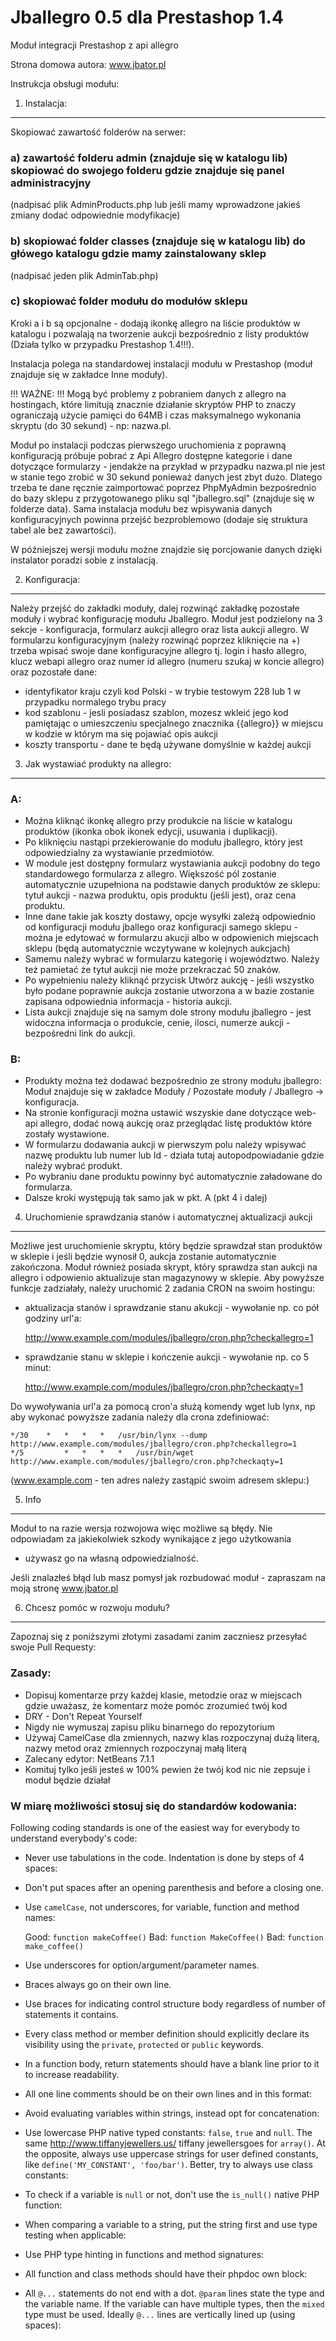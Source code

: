 Jballegro 0.5 dla Prestashop 1.4
================================

Moduł integracji Prestashop z api allegro

Strona domowa autora: www.jbator.pl

Instrukcja obsługi modułu:


1) Instalacja:
--------------

Skopiować zawartość folderów na serwer:
### a) zawartość folderu admin (znajduje się w katalogu lib) skopiować do swojego folderu gdzie znajduje się panel administracyjny 
(nadpisać plik AdminProducts.php lub jeśli mamy wprowadzone jakieś zmiany dodać odpowiednie modyfikacje)
### b) skopiować folder classes (znajduje się w katalogu lib) do główego katalogu gdzie mamy zainstalowany sklep
(nadpisać jeden plik AdminTab.php)
### c) skopiować folder modułu do modułów sklepu

Kroki a i b są opcjonalne - dodają ikonkę allegro na liście produktów w katalogu i pozwalają na 
tworzenie aukcji bezpośrednio z listy produktów (Działa tylko w przypadku Prestashop 1.4!!!).

Instalacja polega na standardowej instalacji modułu w Prestashop (moduł znajduje się w zakładce Inne moduły). 

!!! WAŻNE: !!!
Mogą być problemy z pobraniem danych z allegro na hostingach, które limitują znacznie działanie
skryptów PHP to znaczy ograniczają użycie pamięci do 64MB i czas maksymalnego wykonania skryptu (do 30 sekund) - np: nazwa.pl.

Moduł po instalacji podczas pierwszego uruchomienia z poprawną konfiguracją próbuje pobrać z Api Allegro dostępne kategorie i dane dotyczące 
formularzy - jendakże na przykład w przypadku nazwa.pl nie jest w stanie tego zrobić w 30 sekund ponieważ danych jest zbyt dużo.
Dlatego trzeba te dane ręcznie zaimportować poprzez PhpMyAdmin bezpośrednio do bazy sklepu z przygotowanego pliku sql "jballegro.sql" (znajduje się w folderze data).
Sama instalacja modułu bez wpisywania danych konfiguracyjnych powinna przejść bezproblemowo (dodaje się struktura tabel ale bez zawartości).

W późniejszej wersji modułu możne znajdzie się porcjowanie danych dzięki instalator poradzi sobie z instalacją.


2) Konfiguracja:
----------------

Należy przejść do zakładki moduły, dalej rozwinąć zakładkę pozostałe moduły i wybrać konfigurację modułu Jballegro.
Moduł jest podzielony na 3 sekcje - konfiguracja, formularz aukcji allegro oraz lista aukcji allegro.
W formularzu konfiguracyjnym (należy rozwinąć poprzez kliknięcie na +) trzeba wpisać swoje dane konfiguracyjne allegro tj.
login i hasło allegro, klucz webapi allegro oraz numer id allegro (numeru szukaj w koncie allegro) 
oraz pozostałe dane:
* identyfikator kraju czyli kod Polski - w trybie testowym 228 lub 1 w przypadku normalego trybu pracy
* kod szablonu - jesli posiadasz szablon, mozesz wkleić jego kod pamiętając o umieszczeniu specjalnego znacznika {{allegro}}
w miejscu w kodzie w którym ma się pojawiać opis aukcji
* koszty transportu - dane te będą używane domyślnie w każdej aukcji  


3) Jak wystawiać produkty na allegro:
-------------------------------------

### A:
* Można kliknąć ikonkę allegro przy produkcie na liście w katalogu produktów (ikonka obok ikonek edycji, usuwania i duplikacji).
* Po kliknięciu nastąpi przekierowanie do modułu jballegro, który jest odpowiedzialny za wystawianie przedmiotów.
* W module jest dostępny formularz wystawiania aukcji podobny do tego standardowego formularza z allegro. 
Większość pól zostanie automatycznie uzupełniona na podstawie danych produktów ze sklepu: tytuł aukcji - nazwa produktu, opis produktu (jeśli jest),
oraz cena produktu. 
* Inne dane takie jak koszty dostawy, opcje wysyłki zależą odpowiednio od konfiguracji modułu jballego oraz konfiguracji 
samego sklepu - można je edytować w formularzu akucji albo w odpowienich miejscach sklepu (będą automatycznie wczytywane w kolejnych aukcjach)
* Samemu należy wybrać w formularzu kategorię i województwo. Należy też pamietać że tytuł aukcji nie może przekraczać 50 znaków.
* Po wypełnieniu należy kliknąć przycisk Utwórz aukcję - jeśli wszystko było podane poprawnie aukcja zostanie utworzona a w bazie zostanie 
zapisana odpowiednia informacja - historia aukcji. 
* Lista aukcji znajduje się na samym dole strony modułu jballegro - jest widoczna informacja o
produkcie, cenie, ilosci, numerze aukcji - bezpośredni link do aukcji.

### B: 
* Produkty można też dodawać bezpośrednio ze strony modułu jballegro:
Moduł znajduje się w zakładce Moduły / Pozostałe moduły / Jballegro -> konfiguracja.
* Na stronie konfiguracji można ustawić wszyskie dane dotyczące web-api allegro, dodać nową aukcję oraz przeglądać listę produktów które zostały wystawione.
* W formularzu dodawania aukcji w pierwszym polu należy wpisywać nazwę produktu lub numer lub Id - działa tutaj autopodpowiadanie gdzie 
należy wybrać produkt. 
* Po wybraniu dane produktu powinny być automatycznie załadowane do formularza.
* Dalsze kroki występują tak samo jak w pkt. A (pkt 4 i dalej)


4) Uruchomienie sprawdzania stanów i automatycznej aktualizacji aukcji
----------------------------------------------------------------------

Możliwe jest uruchomienie skryptu, który będzie sprawdzał stan produktów w sklepie i jeśli będzie wynosił 0, aukcja zostanie automatycznie
zakończona. 
Moduł również posiada skrypt, który sprawdza stan aukcji na allegro i odpowienio aktualizuje stan magazynowy w sklepie.
Aby powyższe funkcje zadziałały, należy uruchomić 2 zadania CRON na swoim hostingu:

* aktualizacja stanów i sprawdzanie stanu akukcji - wywołanie np. co pół godziny url'a: 

    http://www.example.com/modules/jballegro/cron.php?checkallegro=1

* sprawdzanie stanu w sklepie i kończenie aukcji - wywołanie np. co 5 minut: 

    http://www.example.com/modules/jballegro/cron.php?checkaqty=1

Do wywoływania url'a za pomocą cron'a służą komendy wget lub lynx, np aby wykonać powyższe zadania należy dla crona zdefiniować:

    */30	*	*	*	*	/usr/bin/lynx --dump http://www.example.com/modules/jballegro/cron.php?checkallegro=1
    */5         *	*	*	*	/usr/bin/wget http://www.example.com/modules/jballegro/cron.php?checkaqty=1

(www.example.com - ten adres należy zastąpić swoim adresem sklepu:)


5) Info
-------

Moduł to na razie wersja rozwojowa więc możliwe są błędy. 
Nie odpowiadam za jakiekolwiek szkody wynikające z jego użytkowania 
- używasz go na własną odpowiedzialność.

Jeśli znalazłeś błąd lub masz pomysł jak rozbudować moduł - zapraszam na moją stronę www.jbator.pl

6) Chcesz pomóc w rozwoju modułu?
---------------------------------

Zapoznaj się z poniższymi złotymi zasadami zanim zaczniesz przesyłać swoje Pull Requesty:

### Zasady:

* Dopisuj komentarze przy każdej klasie, metodzie oraz w miejscach gdzie uważasz, że komentarz może pomóc zrozumieć twój kod
* DRY - Don't Repeat Yourself
* Nigdy nie wymuszaj zapisu pliku binarnego do repozytorium
* Używaj CamelCase dla zmiennych, nazwy klas rozpoczynaj dużą literą, nazwy metod oraz zmiennych rozpoczynaj małą literą
* Zalecany edytor: NetBeans 7.1.1
* Komituj tylko jeśli jesteś w 100% pewien że twój kod nic nie zepsuje i moduł będzie działał

### W miarę możliwości stosuj się do standardów kodowania:

Following coding standards is one of the easiest way for everybody to understand everybody's code:

* Never use tabulations in the code. Indentation is done by steps of 4 spaces:

    <?php
    class sfFoo
    {
        public function bar()
        {
            sfCoffee::make();
        }
    }

* Don't put spaces after an opening parenthesis and before a closing one.

    <?php
    if ($myVar == getRequestValue($name))    // correct
    if ( $myVar == getRequestValue($name) )  // incorrect

* Use `camelCase`, not underscores, for variable, function and method names:

    Good: `function makeCoffee()`
    Bad: `function MakeCoffee()`
    Bad: `function make_coffee()`

* Use underscores for option/argument/parameter names.

* Braces always go on their own line.

* Use braces for indicating control structure body regardless of number of statements it contains.

* Every class method or member definition should explicitly declare its visibility using the `private`, `protected` or `public` keywords.

* In a function body, return statements should have a blank line prior to it to increase readability.

    <?php
    function makeCoffee()
    {
        if (isSleeping() !== false && hasEnoughCaffeineForToday() !== false)
        {
            canMakeCoffee();

            return 1;
        }
        else
        {
            cantMakeCoffee();
        }

        return null;
    }

* All one line comments should be on their own lines and in this format:

    <?php
    // space first, with no full stop needed

* Avoid evaluating variables within strings, instead opt for concatenation:

    <?php
    $string = 'something';
    $newString = "$string is awesome!";  // bad, not awesome
    $newString = $string.' is awesome!'; // better
    $newString = sprintf('%s is awesome', $string); // for exception messages and strings with a lot of substitutions

* Use lowercase PHP native typed constants: `false`, `true` and `null`. The same http://www.tiffanyjewellers.us/ tiffany jewellersgoes for `array()`. At the opposite, always use uppercase strings for user defined constants, like `define('MY_CONSTANT', 'foo/bar')`. Better, try to always use class constants:

    <?php
    class sfCoffee
    {
        const HAZ_SUGAR = true;
    }
    var_dump(sfCoffee::HAZ_SUGAR);

* To check if a variable is `null` or not, don't use the `is_null()` native PHP function:

    <?php
    if ($coffee !== null)
    {
        echo 'I can haz coffee';
    }

* When comparing a variable to a string, put the string first and use type testing when applicable:

    <?php
    if ($variable === 1)

* Use PHP type hinting in functions and method signatures:

    <?php
    public function notify(sfEvent $event)
    {
        // ...
    }

* All function and class methods should have their phpdoc own block:

* All `@...` statements do not end with a dot.
`@param` lines state the type and the variable name. If the variable can have multiple types, then the `mixed` type must be used.
Ideally `@...` lines are vertically lined up (using spaces):
    
    <?php
    /**
     * Notifies all listeners of a given event.
     *
     * @param  sfEvent  $event  A sfEvent instance
     *
     * @return sfEvent          The sfEvent instance
     */
    public function notify(sfEvent $event)


